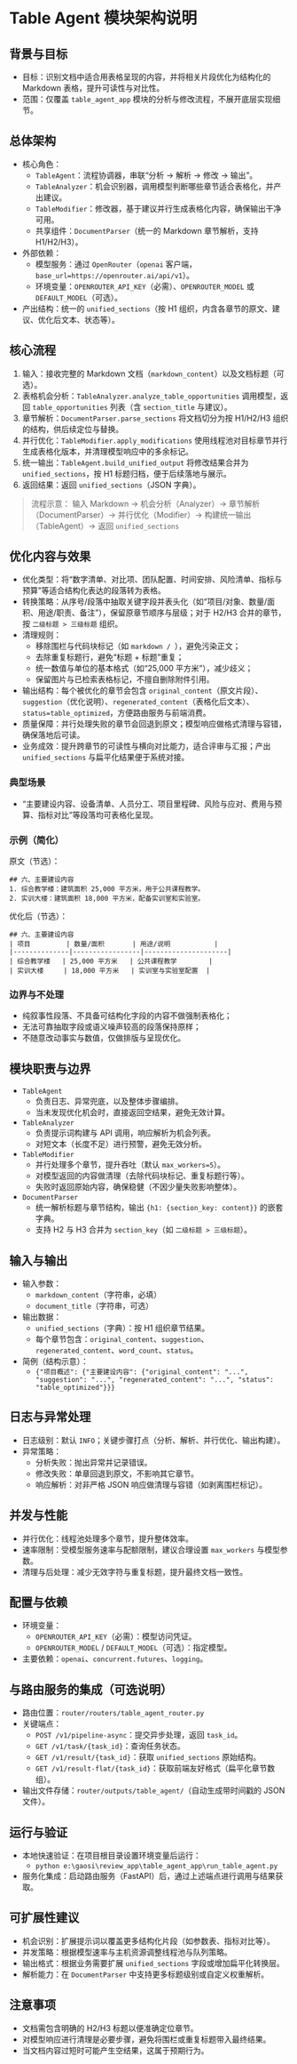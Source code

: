# Table Agent 模块架构说明

## 背景与目标
- 目标：识别文档中适合用表格呈现的内容，并将相关片段优化为结构化的 Markdown 表格，提升可读性与对比性。
- 范围：仅覆盖 `table_agent_app` 模块的分析与修改流程，不展开底层实现细节。

## 总体架构
- 核心角色：
  - `TableAgent`：流程协调器，串联“分析 → 解析 → 修改 → 输出”。
  - `TableAnalyzer`：机会识别器，调用模型判断哪些章节适合表格化，并产出建议。
  - `TableModifier`：修改器，基于建议并行生成表格化内容，确保输出干净可用。
  - 共享组件：`DocumentParser`（统一的 Markdown 章节解析，支持 H1/H2/H3）。
- 外部依赖：
  - 模型服务：通过 `OpenRouter`（`openai` 客户端，`base_url=https://openrouter.ai/api/v1`）。
  - 环境变量：`OPENROUTER_API_KEY`（必需）、`OPENROUTER_MODEL` 或 `DEFAULT_MODEL`（可选）。
- 产出结构：统一的 `unified_sections`（按 H1 组织，内含各章节的原文、建议、优化后文本、状态等）。

## 核心流程
1. 输入：接收完整的 Markdown 文档（`markdown_content`）以及文档标题（可选）。
2. 表格机会分析：`TableAnalyzer.analyze_table_opportunities` 调用模型，返回 `table_opportunities` 列表（含 `section_title` 与建议）。
3. 章节解析：`DocumentParser.parse_sections` 将文档切分为按 H1/H2/H3 组织的结构，供后续定位与替换。
4. 并行优化：`TableModifier.apply_modifications` 使用线程池对目标章节并行生成表格化版本，并清理模型响应中的多余标记。
5. 统一输出：`TableAgent.build_unified_output` 将修改结果合并为 `unified_sections`，按 H1 标题归档，便于后续落地与展示。
6. 返回结果：返回 `unified_sections`（JSON 字典）。

> 流程示意：
> 输入 Markdown → 机会分析（Analyzer）→ 章节解析（DocumentParser）→ 并行优化（Modifier）→ 构建统一输出（TableAgent）→ 返回 `unified_sections`

## 优化内容与效果
- 优化类型：将“数字清单、对比项、团队配置、时间安排、风险清单、指标与预算”等适合结构化表达的段落转为表格。
- 转换策略：从序号/段落中抽取关键字段并表头化（如“项目/对象、数量/面积、用途/职责、备注”），保留原章节顺序与层级；对于 H2/H3 合并的章节，按 `二级标题 > 三级标题` 组织。
- 清理规则：
  - 移除围栏与代码块标记（如 ```markdown / ```），避免污染正文；
  - 去除重复标题行，避免“标题 + 标题”重复；
  - 统一数值与单位的基本格式（如“25,000 平方米”），减少歧义；
  - 保留图片与已检索表格标记，不擅自删除附件引用。
- 输出结构：每个被优化的章节会包含 `original_content`（原文片段）、`suggestion`（优化说明）、`regenerated_content`（表格化后文本）、`status=table_optimized`，方便路由服务与前端消费。
- 质量保障：并行处理失败的章节会回退到原文；模型响应做格式清理与容错，确保落地后可读。
- 业务成效：提升跨章节的可读性与横向对比能力，适合评审与汇报；产出 `unified_sections` 与扁平化结果便于系统对接。

### 典型场景
- “主要建设内容、设备清单、人员分工、项目里程碑、风险与应对、费用与预算、指标对比”等段落均可表格化呈现。

### 示例（简化）
原文（节选）：
```
## 六、主要建设内容
1. 综合教学楼：建筑面积 25,000 平方米，用于公共课程教学。
2. 实训大楼：建筑面积 18,000 平方米，配备实训室和实验室。
```
优化后（节选）：
```
## 六、主要建设内容
| 项目         | 数量/面积       | 用途/说明           |
|--------------|-----------------|---------------------|
| 综合教学楼   | 25,000 平方米   | 公共课程教学        |
| 实训大楼     | 18,000 平方米   | 实训室与实验室配置  |
```

### 边界与不处理
- 纯叙事性段落、不具备可结构化字段的内容不做强制表格化；
- 无法可靠抽取字段或语义噪声较高的段落保持原样；
- 不随意改动事实与数值，仅做排版与呈现优化。

## 模块职责与边界
- `TableAgent`
  - 负责日志、异常兜底，以及整体步骤编排。
  - 当未发现优化机会时，直接返回空结果，避免无效计算。
- `TableAnalyzer`
  - 负责提示词构建与 API 调用，响应解析为机会列表。
  - 对短文本（长度不足）进行预警，避免无效分析。
- `TableModifier`
  - 并行处理多个章节，提升吞吐（默认 `max_workers=5`）。
  - 对模型返回的内容做清理（去除代码块标记、重复标题行等）。
  - 失败时返回原始内容，确保稳健（不因少量失败影响整体）。
- `DocumentParser`
  - 统一解析标题与章节结构，输出 `{h1: {section_key: content}}` 的嵌套字典。
  - 支持 H2 与 H3 合并为 `section_key`（如 `二级标题 > 三级标题`）。

## 输入与输出
- 输入参数：
  - `markdown_content`（字符串，必填）
  - `document_title`（字符串，可选）
- 输出数据：
  - `unified_sections`（字典）：按 H1 组织章节结果。
  - 每个章节包含：`original_content`、`suggestion`、`regenerated_content`、`word_count`、`status`。
- 简例（结构示意）：
  - `{"项目概述": {"主要建设内容": {"original_content": "...", "suggestion": "...", "regenerated_content": "...", "status": "table_optimized"}}}`

## 日志与异常处理
- 日志级别：默认 `INFO`；关键步骤打点（分析、解析、并行优化、输出构建）。
- 异常策略：
  - 分析失败：抛出异常并记录错误。
  - 修改失败：单章回退到原文，不影响其它章节。
  - 响应解析：对非严格 JSON 响应做清理与容错（如剥离围栏标记）。

## 并发与性能
- 并行优化：线程池处理多个章节，提升整体效率。
- 速率限制：受模型服务速率与配额限制，建议合理设置 `max_workers` 与模型参数。
- 清理与后处理：减少无效字符与重复标题，提升最终文档一致性。

## 配置与依赖
- 环境变量：
  - `OPENROUTER_API_KEY`（必需）：模型访问凭证。
  - `OPENROUTER_MODEL` / `DEFAULT_MODEL`（可选）：指定模型。
- 主要依赖：`openai`、`concurrent.futures`、`logging`。

## 与路由服务的集成（可选说明）
- 路由位置：`router/routers/table_agent_router.py`
- 关键端点：
  - `POST /v1/pipeline-async`：提交异步处理，返回 `task_id`。
  - `GET /v1/task/{task_id}`：查询任务状态。
  - `GET /v1/result/{task_id}`：获取 `unified_sections` 原始结构。
  - `GET /v1/result-flat/{task_id}`：获取前端友好格式（扁平化章节数组）。
- 输出文件存储：`router/outputs/table_agent/`（自动生成带时间戳的 JSON 文件）。

## 运行与验证
- 本地快速验证：在项目根目录设置环境变量后运行：
  - `python e:\gaosi\review_app\table_agent_app\run_table_agent.py`
- 服务化集成：启动路由服务（FastAPI）后，通过上述端点进行调用与结果获取。

## 可扩展性建议
- 机会识别：扩展提示词以覆盖更多结构化片段（如参数表、指标对比等）。
- 并发策略：根据模型速率与主机资源调整线程池与队列策略。
- 输出格式：根据业务需要扩展 `unified_sections` 字段或增加扁平化转换层。
- 解析能力：在 `DocumentParser` 中支持更多标题级别或自定义权重解析。

## 注意事项
- 文档需包含明确的 H2/H3 标题以便准确定位章节。
- 对模型响应进行清理是必要步骤，避免将围栏或重复标题带入最终结果。
- 当文档内容过短时可能产生空结果，这属于预期行为。